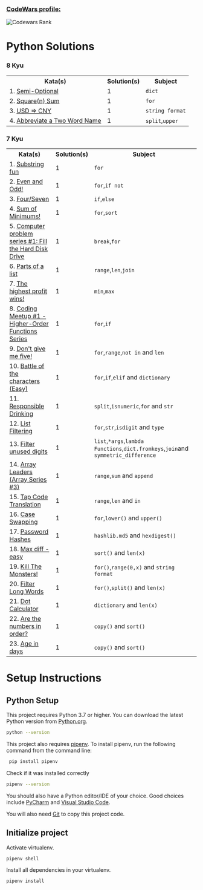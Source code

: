 ### [CodeWars profile:](https://www.codewars.com/users/OvidioMiranda)

![Codewars Rank](https://www.codewars.com/users/OvidioMiranda/badges/large)

# Python Solutions

### 8 Kyu

<table>
  <tr>
    <th>Kata(s)</th>
    <th>Solution(s)</th>
    <th>Subject</th>
  </tr>
  <tr>
    <td>1. <a href="https://www.codewars.com/kata/521cd52e790405a74800032c/train/python">Semi-Optional</a></td>
    <td>1</td>
    <td><code>dict</code></td>
  </tr>
  <tr>
    <td>2. <a href="https://www.codewars.com/kata/515e271a311df0350d00000f/train/python">Square(n) Sum</a></td>
    <td>1</td>
    <td><code>for</code></td>
  </tr>
  <tr>
    <td>3. <a href="https://www.codewars.com/kata/5977618080ef220766000022/train/python">USD => CNY</a></td>
    <td>1</td>
    <td><code>string format</code></td>
  </tr>
  <tr>
    <td>4. <a href="https://www.codewars.com/kata/57eadb7ecd143f4c9c0000a3/train/python">Abbreviate a Two Word Name</a></td>
    <td>1</td>
    <td><code>split</code>,<code>upper</code></td>
  </tr>
</table>

### 7 Kyu

<table>
  <tr>
    <th>Kata(s)</th>
    <th>Solution(s)</th>
    <th>Subject</th>
  </tr>
  <tr>
    <td>1. <a href="https://www.codewars.com/kata/565b112d09c1adfdd500019c/train/python">Substring fun</a></td>
    <td>1</td>
    <td><code>for</code></td>
  </tr>
  <tr>
    <td>2. <a href="https://www.codewars.com/kata/594adadee075005308000122/train/python">Even and Odd!</a></td>
    <td>1</td>
    <td><code>for</code>,<code>if not</code></td>
  </tr>
  <tr>
    <td>3. <a href="https://www.codewars.com/kata/5ff50f64c0afc50008861bf0/train/python">Four/Seven</a></td>
    <td>1</td>
    <td><code>if</code>,<code>else</code></td>
  </tr>
  <tr>
    <td>4. <a href="https://www.codewars.com/kata/5d5ee4c35162d9001af7d699/train/python">Sum of Minimums!</a></td>
    <td>1</td>
    <td><code>for</code>,<code>sort</code></td>
  </tr>
  <tr>
    <td>5. <a href="https://www.codewars.com/kata/5d49c93d089c6e000ff8428c/train/python">Computer problem series #1: Fill the Hard Disk Drive</a></td>
    <td>1</td>
    <td><code>break</code>,<code>for</code></td>
  </tr>
  <tr>
    <td>6. <a href="https://www.codewars.com/kata/56f3a1e899b386da78000732/train/python">Parts of a list</a></td>
    <td>1</td>
    <td><code>range</code>,<code>len</code>,<code>join</code></td>
  </tr>
  <tr>
    <td>7. <a href="https://www.codewars.com/kata/559590633066759614000063/train/python">The highest profit wins!</a></td>
    <td>1</td>
    <td><code>min</code>,<code>max</code></td>
  </tr>
  <tr>
    <td>8. <a href="https://www.codewars.com/kata/582746fa14b3892727000c4f/train/python">Coding Meetup #1 - Higher-Order Functions Series</a></td>
    <td>1</td>
    <td><code>for</code>,<code>if</code></td>
  </tr>
  <tr>
    <td>9. <a href="https://www.codewars.com/kata/5813d19765d81c592200001a/train/python">Don't give me five!</a></td>
    <td>1</td>
    <td><code>for</code>,<code>range</code>,<code>not in</code> and <code>len</code></td>
  </tr>
  <tr>
  <td>10. <a href="https://www.codewars.com/kata/595519279be6c575b5000016/train/python">Battle of the characters (Easy)</a></td>
    <td>1</td>
    <td><code>for</code>,<code>if</code>,<code>elif</code> and <code>dictionary</code></td>
  </tr>
  <tr>
  <td>11. <a href="https://www.codewars.com/kata/5aee86c5783bb432cd000018/train/python">Responsible Drinking</a></td>
    <td>1</td>
    <td><code>split</code>,<code>isnumeric</code>,<code>for</code> and <code>str</code></td>
  </tr>
  <tr>
  <td>12. <a href="https://www.codewars.com/kata/53dbd5315a3c69eed20002dd/train/python">List Filtering</a></td>
    <td>1</td>
    <td><code>for</code>,<code>str</code>,<code>isdigit</code> and <code>type</code></td>
  </tr>
  <tr>
  <td>13. <a href="https://www.codewars.com/kata/55de6173a8fbe814ee000061/train/python">Filter unused digits</a></td>
    <td>1</td>
    <td><code>list</code>,<code>*args</code>,<code>lambda Functions</code>,<code>dict.fromkeys</code>,<code>join</code>and <code>symmetric_difference</code></td>
  </tr>
  <tr>
    <td>14. <a href="https://www.codewars.com/kata/5a651865fd56cb55760000e0/train/python">Array Leaders (Array Series #3)</a></td>
    <td>1</td>
    <td><code>range</code>,<code>sum</code> and <code>append</code></td>
  </tr>
  <tr>
    <td>15. <a href="https://www.codewars.com/kata/605f5d33f38ca800322cb18f/train/python">Tap Code Translation</a></td>
    <td>1</td>
    <td><code>range</code>,<code>len</code> and <code>in</code></td>
  </tr>
  <tr>
    <td>16. <a href="https://www.codewars.com/kata/5590961e6620c0825000008f/train/python">Case Swapping</a></td>
    <td>1</td>
    <td><code>for</code>,<code>lower()</code> and <code>upper()</code></td>
  </tr>
  <tr>
    <td>17. <a href="https://www.codewars.com/kata/54207f9677730acd490000d1/train/python">Password Hashes</a></td>
    <td>1</td>
    <td><code>hashlib.md5</code> and <code>hexdigest()</code></td>
  </tr>
  <tr>
    <td>18. <a href="https://www.codewars.com/kata/588a3c3ef0fbc9c8e1000095/train/python">Max diff - easy</a></td>
    <td>1</td>
    <td><code>sort()</code> and <code>len(x)</code></td>
  </tr>
  <tr>
    <td>19. <a href="https://www.codewars.com/kata/5b36137991c74600f200001b/train/python">Kill The Monsters!</a></td>
    <td>1</td>
    <td><code>for()</code>,<code>range(0,x)</code> and <code>string format</code></td>
  </tr>
  <tr>
    <td>20. <a href="https://www.codewars.com/kata/5697fb83f41965761f000052/train/python">Filter Long Words</a></td>
    <td>1</td>
    <td><code>for()</code>,<code>split()</code> and <code>len(x)</code></td>
  </tr>
  <tr>
     <td>21. <a href="https://www.codewars.com/kata/6071ef9cbe6ec400228d9531/train/python">Dot Calculator</a></td>
    <td>1</td>
    <td><code>dictionary</code> and <code>len(x)</code></td>
   </tr>
  <tr>
    <td>22. <a href="https://www.codewars.com/kata/56b7f2f3f18876033f000307/train/python">Are the numbers in order?</a></td>
    <td>1</td>
    <td><code>copy()</code> and <code>sort()</code></td>
  </tr>
  <tr>
    <td>23. <a href="https://www.codewars.com/kata/5803753aab6c2099e600000e/train/python">Age in days</a></td>
    <td>1</td>
    <td><code>copy()</code> and <code>sort()</code></td>
  </tr>
</table>

# Setup Instructions

## Python Setup

This project requires Python 3.7 or higher.
You can download the latest Python version from [Python.org](https://www.python.org/downloads/).

```zsh
python --version
```

This project also requires [pipenv](https://docs.pipenv.org/).
To install pipenv, run the following command from the command line:

```zsh
 pip install pipenv
```

Check if it was installed correctly

```zsh
pipenv --version
```

You should also have a Python editor/IDE of your choice.
Good choices include [PyCharm](https://www.jetbrains.com/pycharm/)
and [Visual Studio Code](https://code.visualstudio.com/docs/languages/python).

You will also need [Git](https://git-scm.com/) to copy this project code.

## Initialize project

Activate virtualenv.

```zsh
pipenv shell
```

Install all dependencies in your virtualenv.

```zsh
pipenv install
```
